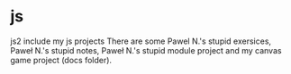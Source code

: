 # js
js2 include my js projects
There are some Pawel N.'s stupid exersices, Paweł N.'s stupid notes, Paweł N.'s stupid module project and my canvas game project (docs folder).
